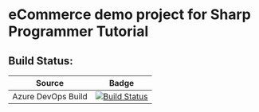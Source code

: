 # eCommerce demo project for Sharp Programmer Tutorial

## Build Status:
| Source | Badge |
|--------|--------|
| Azure DevOps Build |[![Build Status](https://dev.azure.com/sptraining-devops/spt-build-release/_apis/build/status/spt-ecommerce-api?branchName=main)](https://dev.azure.com/sptraining-devops/spt-build-release/_build/latest?definitionId=3&branchName=main)|
